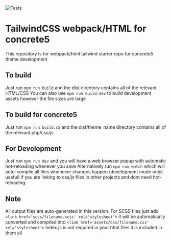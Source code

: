 ![Tests](https://github.com/deek87/html-webpack-c5-theme-plugin/workflows/Build%20and%20Test/badge.svg?branch=master)

# TailwindCSS webpack/HTML for concrete5

This repository is for webpack/html tailwind starter repo for concrete5 theme development

## To build

Just run `npm run build` and the dist directory contains all of the relevant HTML/CSS
You can also use `npm run build:dev` to build development assets however the file sizes are large

## To build for concrete5

Just run `npm run build:c5` and the dist/theme_name directory contains all of the relevant php/css/js

## For Development

Just run `npm run dev` and you will have a web browser popup with automatic hot-reloading whenever you save
Alternatively run `npm run watch` which will auto-compile all files whenever changes happen (development mode only) usefull if you are linking to css/js files in other projects and dont need hot-reloading.

## Note

All output files are auto-generated in this version.
For SCSS files just add `<link href='scss/filename.scss' rel='stylesheet'>` it will be automatically converted and compiled into `<link href='assets/css/filename.css' rel='stylesheet'>`
Index.js is not required in your html files it is included in them all
